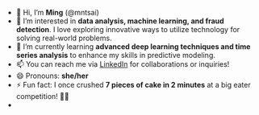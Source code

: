 - 👋 Hi, I’m **Ming** (@mntsai)
- 👀 I’m interested in **data analysis, machine learning, and fraud detection**. I love exploring innovative ways to utilize technology for solving real-world problems.
- 🌱 I’m currently learning **advanced deep learning techniques and time series analysis** to enhance my skills in predictive modeling.
- 📫 You can reach me via [LinkedIn]( https://www.linkedin.com/in/mntsai-ming) for collaborations or inquiries!
- 😄 Pronouns: **she/her**
- ⚡ Fun fact: I once crushed **7 pieces of cake in 2 minutes** at a big eater competition! 🍰💨
- 
<!---
mntsai/mntsai is a ✨ special ✨ repository because its `README.md` (this file) appears on your GitHub profile.
You can click the Preview link to take a look at your changes.
--->
